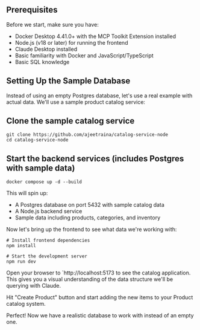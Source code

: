 
## Prerequisites

Before we start, make sure you have:

- Docker Desktop 4.41.0+ with the MCP Toolkit Extension installed
- Node.js (v18 or later) for running the frontend
- Claude Desktop installed
- Basic familiarity with Docker and JavaScript/TypeScript
- Basic SQL knowledge

## Setting Up the Sample Database

Instead of using an empty Postgres database, let's use a real example with actual data. 
We'll use a sample product catalog service:

## Clone the sample catalog service

```
git clone https://github.com/ajeetraina/catalog-service-node
cd catalog-service-node
```

## Start the backend services (includes Postgres with sample data)

```
docker compose up -d --build
```

This will spin up:


- A Postgres database on port 5432 with sample catalog data
- A Node.js backend service
- Sample data including products, categories, and inventory

Now let's bring up the frontend to see what data we're working with:

```
# Install frontend dependencies
npm install

# Start the development server
npm run dev
```

Open your browser to `http://localhost:5173 to see the catalog application. 
This gives you a visual understanding of the data structure we'll be querying with Claude.


Hit "Create Product" button and start adding the new items to your Product catalog system.

Perfect! Now we have a realistic database to work with instead of an empty one.
